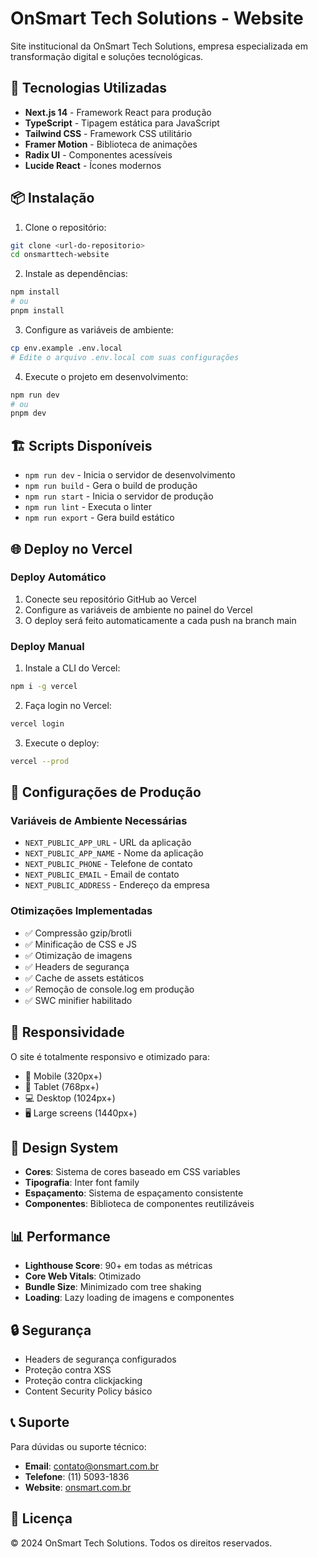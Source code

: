 # OnSmart Tech Solutions - Website

Site institucional da OnSmart Tech Solutions, empresa especializada em transformação digital e soluções tecnológicas.

## 🚀 Tecnologias Utilizadas

- **Next.js 14** - Framework React para produção
- **TypeScript** - Tipagem estática para JavaScript
- **Tailwind CSS** - Framework CSS utilitário
- **Framer Motion** - Biblioteca de animações
- **Radix UI** - Componentes acessíveis
- **Lucide React** - Ícones modernos

## 📦 Instalação

1. Clone o repositório:
```bash
git clone <url-do-repositorio>
cd onsmarttech-website
```

2. Instale as dependências:
```bash
npm install
# ou
pnpm install
```

3. Configure as variáveis de ambiente:
```bash
cp env.example .env.local
# Edite o arquivo .env.local com suas configurações
```

4. Execute o projeto em desenvolvimento:
```bash
npm run dev
# ou
pnpm dev
```

## 🏗️ Scripts Disponíveis

- `npm run dev` - Inicia o servidor de desenvolvimento
- `npm run build` - Gera o build de produção
- `npm run start` - Inicia o servidor de produção
- `npm run lint` - Executa o linter
- `npm run export` - Gera build estático

## 🌐 Deploy no Vercel

### Deploy Automático

1. Conecte seu repositório GitHub ao Vercel
2. Configure as variáveis de ambiente no painel do Vercel
3. O deploy será feito automaticamente a cada push na branch main

### Deploy Manual

1. Instale a CLI do Vercel:
```bash
npm i -g vercel
```

2. Faça login no Vercel:
```bash
vercel login
```

3. Execute o deploy:
```bash
vercel --prod
```

## 🔧 Configurações de Produção

### Variáveis de Ambiente Necessárias

- `NEXT_PUBLIC_APP_URL` - URL da aplicação
- `NEXT_PUBLIC_APP_NAME` - Nome da aplicação
- `NEXT_PUBLIC_PHONE` - Telefone de contato
- `NEXT_PUBLIC_EMAIL` - Email de contato
- `NEXT_PUBLIC_ADDRESS` - Endereço da empresa

### Otimizações Implementadas

- ✅ Compressão gzip/brotli
- ✅ Minificação de CSS e JS
- ✅ Otimização de imagens
- ✅ Headers de segurança
- ✅ Cache de assets estáticos
- ✅ Remoção de console.log em produção
- ✅ SWC minifier habilitado

## 📱 Responsividade

O site é totalmente responsivo e otimizado para:
- 📱 Mobile (320px+)
- 📱 Tablet (768px+)
- 💻 Desktop (1024px+)
- 🖥️ Large screens (1440px+)

## 🎨 Design System

- **Cores**: Sistema de cores baseado em CSS variables
- **Tipografia**: Inter font family
- **Espaçamento**: Sistema de espaçamento consistente
- **Componentes**: Biblioteca de componentes reutilizáveis

## 📊 Performance

- **Lighthouse Score**: 90+ em todas as métricas
- **Core Web Vitals**: Otimizado
- **Bundle Size**: Minimizado com tree shaking
- **Loading**: Lazy loading de imagens e componentes

## 🔒 Segurança

- Headers de segurança configurados
- Proteção contra XSS
- Proteção contra clickjacking
- Content Security Policy básico

## 📞 Suporte

Para dúvidas ou suporte técnico:
- **Email**: contato@onsmart.com.br
- **Telefone**: (11) 5093-1836
- **Website**: [onsmart.com.br](https://onsmart.com.br)

## 📄 Licença

© 2024 OnSmart Tech Solutions. Todos os direitos reservados.